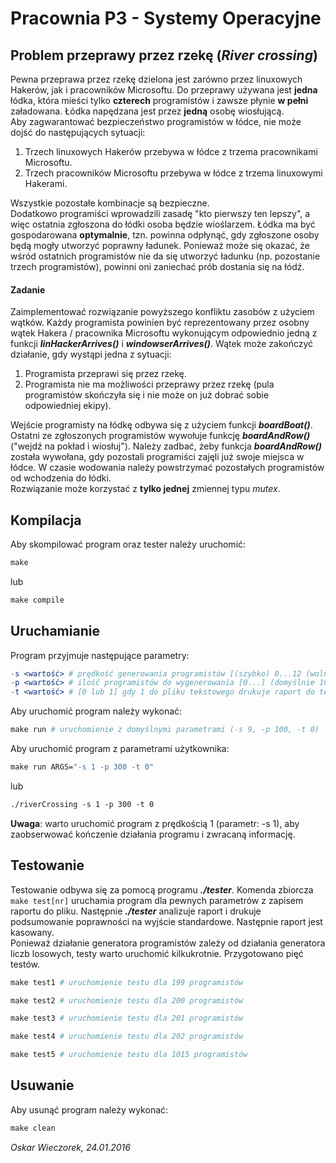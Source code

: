 # Pracownia P3 - Systemy Operacyjne

## Problem przeprawy przez rzekę (*River crossing*)
Pewna przeprawa przez rzekę dzielona jest zarówno przez linuxowych Hakerów, jak i pracowników Microsoftu. Do przeprawy używana jest **jedna** łódka, która mieści tylko **czterech** programistów i zawsze płynie **w pełni** załadowana. Łódka napędzana jest przez **jedną** osobę wiosłującą.<br />
Aby zagwarantować bezpieczeństwo programistów w łódce, nie może dojść do następujących sytuacji:

1. Trzech linuxowych Hakerów przebywa w łódce z trzema pracownikami Microsoftu.
2. Trzech pracowników Microsoftu przebywa w łódce z trzema linuxowymi Hakerami.

Wszystkie pozostałe kombinacje są bezpieczne.<br />
Dodatkowo programiści wprowadzili zasadę "kto pierwszy ten lepszy", a więc ostatnia zgłoszona do łódki osoba będzie wioślarzem. Łódka ma być gospodarowana **optymalnie**, tzn. powinna odpłynąć, gdy zgłoszone osoby będą mogły utworzyć poprawny ładunek. Ponieważ może się okazać, że wśród ostatnich programistów nie da się utworzyć ładunku (np. pozostanie trzech programistów), powinni oni zaniechać prób dostania się na łódź.
#### Zadanie
Zaimplementować rozwiązanie powyższego konfliktu zasobów z użyciem wątków. Każdy programista powinien być reprezentowany przez osobny wątek Hakera / pracownika Microsoftu wykonującym odpowiednio jedną z funkcji **_linHackerArrives()_** i **_windowserArrives()_**. Wątek może zakończyć działanie, gdy wystąpi jedna z sytuacji:

1. Programista przeprawi się przez rzekę.
2. Programista nie ma możliwości przeprawy przez rzekę (pula programistów skończyła się i nie może on już dobrać sobie odpowiedniej ekipy).

Wejście programisty na łódkę odbywa się z użyciem funkcji **_boardBoat()_**. Ostatni ze zgłoszonych programistów wywołuje funkcję **_boardAndRow()_** ("wejdź na pokład i wiosłuj"). Należy zadbać, żeby funkcja **_boardAndRow()_** została wywołana, gdy pozostali programiści zajęli już swoje miejsca w łódce. W czasie wodowania należy powstrzymać pozostałych programistów od wchodzenia do łódki. <br />
Rozwiązanie może korzystać z **tylko jednej** zmiennej typu *mutex*.

## Kompilacja
Aby skompilować program oraz tester należy uruchomić:
```Makefile
make
```
lub
```Makefile
make compile
```
## Uruchamianie
Program przyjmuje następujące parametry:
```Makefile
-s <wartość> # prędkość generowania programistów [(szybko) 0...12 (wolno)] (domyślnie 9)
-p <wartość> # ilość programistów do wygenerowania [0...] (domyślnie 100)
-t <wartość> # [0 lub 1] gdy 1 do pliku tekstowego drukuje raport do testów (domyślnie 0) 
```
Aby uruchomić program należy wykonać:
```Makefile
make run # uruchomienie z domyślnymi parametrami (-s 9, -p 100, -t 0)
```
Aby uruchomić program z parametrami użytkownika:
```Makefile
make run ARGS="-s 1 -p 300 -t 0"
```
lub
```Makefile
./riverCrossing -s 1 -p 300 -t 0
```
**Uwaga**: warto uruchomić program z prędkością 1 (parametr: -s 1), aby zaobserwować kończenie działania programu i zwracaną informację.
## Testowanie
Testowanie odbywa się za pomocą programu **_./tester_**. Komenda zbiorcza ```make test[nr]``` uruchamia program dla pewnych parametrów z zapisem raportu do pliku. Następnie **_./tester_** analizuje raport i drukuje podsumowanie poprawności na wyjście standardowe. Następnie raport jest kasowany.<br />
Ponieważ działanie generatora programistów zależy od działania generatora liczb losowych, testy warto uruchomić kilkukrotnie. Przygotowano pięć testów.
```Makefile
make test1 # uruchomienie testu dla 199 programistów
```
```Makefile 
make test2 # uruchomienie testu dla 200 programistów
```
```Makefile
make test3 # uruchomienie testu dla 201 programistów
```
```Makefile
make test4 # uruchomienie testu dla 202 programistów
```
```Makefile
make test5 # uruchomienie testu dla 1015 programistów
```
## Usuwanie
Aby usunąć program należy wykonać:
```Makefile
make clean
```


*Oskar Wieczorek,  24.01.2016*
